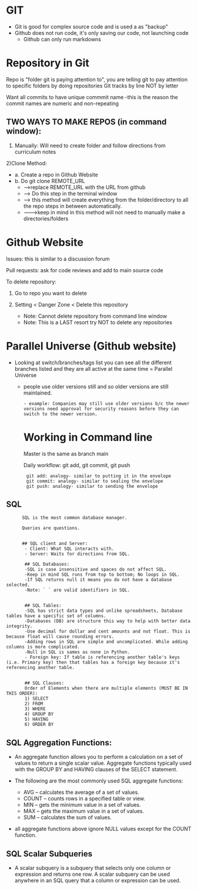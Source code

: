 # GIT


- Git is good for complex source code and is used a as "backup" 
- Github does not run code, it's only saving our code, not launching code
  - Github can only run markdowns



# Repository in Git

Repo is "folder git is paying attention to", you are telling git to pay attention to specific folders by doing repositories
Git tracks by line NOT by letter

Want all commits to have unique commmit name
   -this is the reason the commit names are numeric and non-repeating
   
## TWO WAYS TO MAKE REPOS (in command window):


   1) Manually: Will need to create folder and follow directions from curriculum notes
  
   2)Clone Method:
   
   - a. Create a repo in Github Website
   - b. Do git clone REMOTE_URL
        - -->replace REMOTE_URL with the URL from github
        - --> Do this step in the terminal window
        - --> this method will create everything from the folder/directory to all the repo steps in between automatically.
        - --->keep in mind in this method will not need to manually make a directories/folders




# Github Website

Issues: this is similar to a discussion forum

Pull requests: ask for code reviews and add to main source code

To delete repository:

   1) Go to repo you want to delete
  
   2) Setting < Danger Zone < Delete this repository
      - Note: Cannot delete repository from command line window
      - Note: This is a LAST resort try NOT to delete any repositories



# Parallel Universe (Github website)

- Looking at switch/branches/tags list you can see all the different branches listed and they are all active at the same time = Parallel Universe

   - people use older versions still and so older versions are still maintained.
         
         - example: Companies may still use older versions b/c the newer versions need approval for security reasons before they can switch to the newer version.


     # Working in Command line 
     Master is the same as branch main
        
        Daily workflow: git add, git commit, git push
        
          git add: analogy- similar to putting it in the envelope
          git commit: analogy- similar to sealing the envelope
          git push: analogy- similar to sending the envelope




## SQL
          SQL is the most common database manager.

          Queries are questions.


          ## SQL client and Server:
           - Client: What SQL interacts with.
           - Server: Waits for directions from SQL.

           ## SQL Databases:
           -SQL is case insensitive and spaces do not affect SQL.
           -Keep in mind SQL runs from top to bottom; No loops in SQL.
           -If SQL returns null it means you do not have a database selected.
           -Note: ` ` are valid identifiers in SQL.


           ## SQL Tables:
           -SQL has strict data types and unlike spreadsheets, Database tables have a specific set of columns.
           -Databases (DB) are structure this way to help with better data integrity.
           -Use decimal for dollar and cent amounts and not float. This is because float will cause rounding errors.
           -Adding rows in SQL are simple and uncomplicated. While adding columns is more complicated.
           -Null in SQL is sames as none in Python.
           - Foreign key: If table is referencing another table's keys (i.e. Primary key) then that tables has a foreign key because it's referencing another table.


           ## SQL Clauses:
           Order of Elements when there are multiple elements (MUST BE IN THIS ORDER):
           1) SELECT
           2) FROM
           3) WHERE
           4) GROUP BY
           5) HAVING
           6) ORDER BY

## SQL Aggregation Functions:
- An aggregate function allows you to perform a calculation on a set of values to return a single scalar value. Aggregate functions typically used with the GROUP BY and HAVING clauses of the SELECT statement.

- The following are the most commonly used SQL aggregate functions:

  - AVG – calculates the average of a set of values.
  - COUNT – counts rows in a specified table or view.
  - MIN – gets the minimum value in a set of values.
  - MAX – gets the maximum value in a set of values.
  - SUM – calculates the sum of values.
- all aggregate functions above ignore NULL values except for the COUNT function.


## SQL Scalar Subqueries
- A scalar subquery is a subquery that selects only one column or expression and returns one row. A scalar subquery can be used anywhere in an SQL query that a column or expression can be used.


           





    


